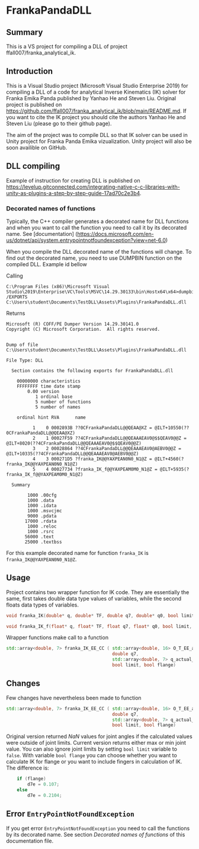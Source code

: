 # FrankaPandaDLL

## Summary
This is a VS project for compiling a DLL of project ffall007/franka_analytical_ik.

## Introduction

This is a Visual Studio project (Microsoft Visual Studio Enterprise 2019) for compiling a DLL of a code for analytical Inverse Kinematics (IK) solver for Franka Emika Panda published by Yanhao He and Steven Liu. Original project is published on https://github.com/ffall007/franka_analytical_ik/blob/main/README.md. If you want to cite the IK project you should cite the authors Yanhao He and Steven Liu (please go to their github page). 

The aim of the project was to compile DLL so that IK solver can be used in Unity project for Franka Panda Emika vizualization. Unity project will also be soon availible on GitHub.

## DLL compiling

Example of instruction for creating DLL is published on 
https://levelup.gitconnected.com/integrating-native-c-c-libraries-with-unity-as-plugins-a-step-by-step-guide-17ad70c2e3b4.

### Decorated names of functions

Typically, the C++ compiler generates a decorated name for DLL functions and when you want to call the function you need to call it by its decorated name. See [documentation] (https://docs.microsoft.com/en-us/dotnet/api/system.entrypointnotfoundexception?view=net-6.0)

When you compile the DLL decorated name of the functions will change. To find out the decorated name, you need to use DUMPBIN function on the compiled DLL. Example id bellow

Calling
```console
C:\Program Files (x86)\Microsoft Visual Studio\2019\Enterprise\VC\Tools\MSVC\14.29.30133\bin\Hostx64\x64>dumpbin /EXPORTS C:\Users\student\Documents\TestDLL\Assets\Plugins\FrankaPandaDLL.dll
```
Returns 

```console
Microsoft (R) COFF/PE Dumper Version 14.29.30141.0
Copyright (C) Microsoft Corporation.  All rights reserved.


Dump of file C:\Users\student\Documents\TestDLL\Assets\Plugins\FrankaPandaDLL.dll

File Type: DLL

  Section contains the following exports for FrankaPandaDLL.dll

    00000000 characteristics
    FFFFFFFF time date stamp
        0.00 version
           1 ordinal base
           5 number of functions
           5 number of names

    ordinal hint RVA      name

          1    0 0002893B ??0CFrankaPandaDLL@@QEAA@XZ = @ILT+10550(??0CFrankaPandaDLL@@QEAA@XZ)
          2    1 00027F59 ??4CFrankaPandaDLL@@QEAAAEAV0@$$QEAV0@@Z = @ILT+8020(??4CFrankaPandaDLL@@QEAAAEAV0@$$QEAV0@@Z)
          3    2 00028864 ??4CFrankaPandaDLL@@QEAAAEAV0@AEBV0@@Z = @ILT+10335(??4CFrankaPandaDLL@@QEAAAEAV0@AEBV0@@Z)
          4    3 000271D5 ?franka_IK@@YAXPEAN0N0_N1@Z = @ILT+4560(?franka_IK@@YAXPEAN0N0_N1@Z)
          5    4 00027734 ?franka_IK_f@@YAXPEAM0M0_N1@Z = @ILT+5935(?franka_IK_f@@YAXPEAM0M0_N1@Z)

  Summary

        1000 .00cfg
        1000 .data
        1000 .idata
        1000 .msvcjmc
        9000 .pdata
       17000 .rdata
        1000 .reloc
        1000 .rsrc
       56000 .text
       25000 .textbss
```

For this example decorated name for function `franka_IK` is `franka_IK@@YAXPEAN0N0_N1@Z`.

## Usage

Project contains two wrapper function for IK code. They are essentially the same, first takes double data type values of variables, while the second floats data types of variables.

```cpp
void franka_IK(double* q, double* TF, double q7, double* q0, bool limit, bool flange)
```

```cpp
void franka_IK_f(float* q, float* TF, float q7, float* q0, bool limit, bool flange)
```

Wrapper functions make call to a function
```cpp
std::array<double, 7> franka_IK_EE_CC ( std::array<double, 16> O_T_EE_array,
                                        double q7,
                                        std::array<double, 7> q_actual_array,
                                        bool limit, bool flange)
```

## Changes

Few changes have nevertheless been made to function 

```cpp
std::array<double, 7> franka_IK_EE_CC ( std::array<double, 16> O_T_EE_array,
                                        double q7,
                                        std::array<double, 7> q_actual_array,
                                        bool limit, bool flange)
```

Original version returned *NaN* values for joint angles if the calculated values were outside of joint limits. Current version returns either max or min joint value. You can also ignore joint limits by setting `bool limit` variable to `false`. With variable `bool flange` you can choose whether you want to calculate IK for flange or you want to include fingers in calculation of IK. The difference is:

```cpp
    if (flange)
        d7e = 0.107;
    else
        d7e = 0.2104;
```

## Error `EntryPointNotFoundException`

If you get error `EntryPointNotFoundException` you need to call the functions by its decorated name. See section *Decorated names of functions* of this documentation file.

